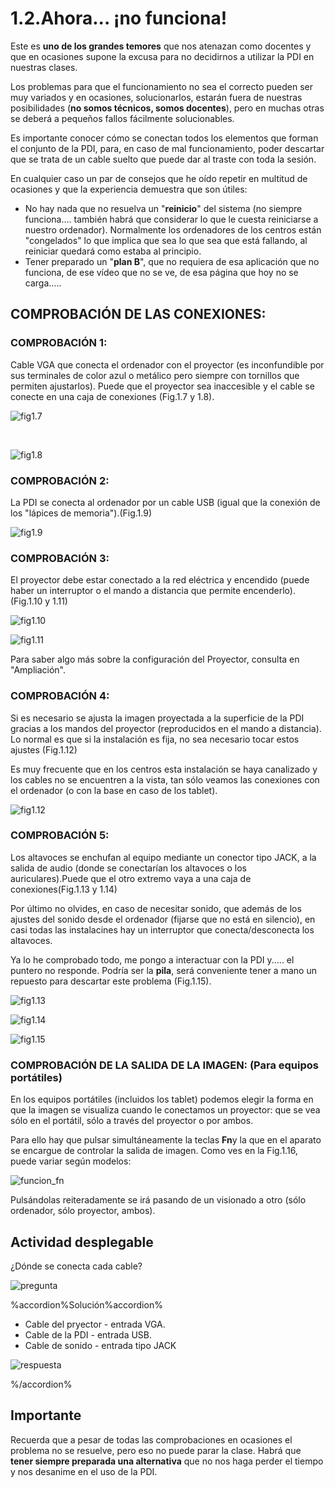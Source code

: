 # 1.2.Ahora... ¡no funciona!

Este es **uno de los grandes temores** que nos atenazan como docentes y que en ocasiones supone la excusa para no decidirnos a utilizar la PDI en nuestras clases.

Los problemas para que el funcionamiento no sea el correcto pueden ser muy variados y en ocasiones, solucionarlos, estarán fuera de nuestras posibilidades (**no somos técnicos, somos docentes**), pero en muchas otras se deberá a pequeños fallos fácilmente solucionables.

Es importante conocer cómo se conectan todos los elementos que forman el conjunto de la PDI, para, en caso de mal funcionamiento, poder descartar que se trata de un cable suelto que puede dar al traste con toda la sesión.

En cualquier caso un par de consejos que he oído repetir en multitud de ocasiones y que la experiencia demuestra que son útiles:

*   No hay nada que no resuelva un "**reinicio**" del sistema (no siempre funciona.... también habrá que considerar lo que le cuesta reiniciarse a nuestro ordenador). Normalmente los ordenadores de los centros están "congelados" lo que implica que sea lo que sea que está fallando, al reiniciar quedará como estaba al principio.
*   Tener preparado un "**plan B**", que no requiera de esa aplicación que no funciona, de ese vídeo que no se ve, de esa página que hoy no se carga.....

## **COMPROBACIÓN DE LAS CONEXIONES**:

### COMPROBACIÓN 1:
    

Cable VGA que conecta el ordenador con el proyector (es inconfundible por sus terminales de color azul o metálico pero siempre con tornillos que permiten ajustarlos). Puede que el proyector sea inaccesible y el cable se conecte en una caja de conexiones (Fig.1.7 y 1.8).


![fig1.7](img/fig1.7.jpg)


 


![fig1.8](img/fig1.8.jpg)




### **COMPROBACIÓN 2**:
    

La PDI se conecta al ordenador por un cable USB (igual que la conexión de los "lápices de memoria").(Fig.1.9)


![fig1.9](img/fig1.9.jpg)




### COMPROBACIÓN 3:
    

El proyector debe estar conectado a la red eléctrica y encendido (puede haber un interruptor o el mando a distancia que permite encenderlo).(Fig.1.10 y 1.11)


![fig1.10](img/fig1.10.jpg)





![fig1.11](img/fig1.11.jpg)




Para saber algo más sobre la configuración del Proyector, consulta en "Ampliación".

### COMPROBACIÓN 4:
    

Si es necesario se ajusta la imagen proyectada a la superficie de la PDI gracias a los mandos del proyector (reproducidos en el mando a distancia). Lo normal es que si la instalación es fija, no sea necesario tocar estos ajustes (Fig.1.12)

Es muy frecuente que en los centros esta instalación se haya canalizado y los cables no se encuentren a la vista, tan sólo veamos las conexiones con el ordenador (o con la base en caso de los tablet).


![fig1.12](img/fig1.12.jpg)




### COMPROBACIÓN 5:
    

Los altavoces se enchufan al equipo mediante un conector tipo JACK, a la salida de audio (donde se conectarían los altavoces o los auriculares).Puede que el otro extremo vaya a una caja de conexiones(Fig.1.13 y 1.14)

Por último no olvides, en caso de necesitar sonido, que además de los ajustes del sonido desde el ordenador (fijarse que no está en silencio), en casi todas las instalacines hay un interruptor que conecta/desconecta los altavoces.

Ya lo he comprobado todo, me pongo a interactuar con la PDI y..... el puntero no responde. Podría ser la **pila**, será conveniente tener a mano un repuesto para descartar este problema (Fig.1.15).


![fig1.13](img/fig1.13.1.jpg)





![fig1.14](img/fig1.14.1.jpg)





![fig1.15](img/fig1.15.1.jpg)




### COMPROBACIÓN DE LA SALIDA DE LA IMAGEN: (Para equipos portátiles)

En los equipos portátiles (incluidos los tablet) podemos elegir la forma en que la imagen se visualiza cuando le conectamos un proyector: que se vea sólo en el portátil, sólo a través del proyector o por ambos.

Para ello hay que pulsar simultáneamente la teclas **Fn**y la que en el aparato se encargue de controlar la salida de imagen. Como ves en la Fig.1.16, puede variar según modelos:


![funcion_fn](img/funcion_fn.JPG)




Pulsándolas reiteradamente se irá pasando de un visionado a otro (sólo ordenador, sólo proyector, ambos).

## Actividad desplegable

¿Dónde se conecta cada cable?

![pregunta](img/PA150820_.jpg)

%accordion%Solución%accordion%

*  Cable del pryector - entrada VGA.
*  Cable de la PDI - entrada USB.
*  Cable de sonido - entrada tipo JACK

![respuesta](img/PA150826_S.jpg)

%/accordion%

## Importante

Recuerda que a pesar de todas las comprobaciones en ocasiones el problema no se resuelve, pero eso no puede parar la clase. Habrá que **tener siempre preparada una alternativa** que no nos haga perder el tiempo y nos desanime en el uso de la PDI.

